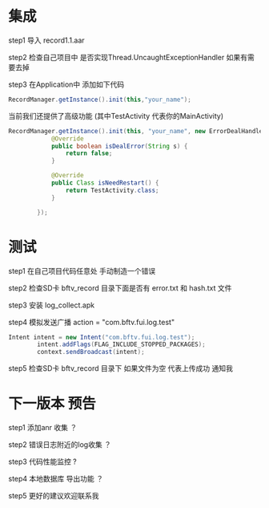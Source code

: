 # 集成

step1  导入 record1.1.aar <br>

step2 检查自己项目中 是否实现Thread.UncaughtExceptionHandler 如果有需要去掉 <br>

step3 在Application中 添加如下代码 <br>
```java
RecordManager.getInstance().init(this,"your_name");
```
当前我们还提供了高级功能 (其中TestActivity 代表你的MainActivity) 

```java
RecordManager.getInstance().init(this, "your_name", new ErrorDealHandler.OnDealExceptionHandlerListener() {
            @Override
            public boolean isDealError(String s) {
                return false;
            }

            @Override
            public Class isNeedRestart() {
                return TestActivity.class;
            }

        });
```

# 测试

step1 在自己项目代码任意处 手动制造一个错误 <br>

step2 检查SD卡 bftv_record 目录下面是否有 error.txt 和 hash.txt 文件 <br> 

step3 安装 log_collect.apk <br>

step4 模拟发送广播 action = "com.bftv.fui.log.test" <br>
```java
Intent intent = new Intent("com.bftv.fui.log.test");
        intent.addFlags(FLAG_INCLUDE_STOPPED_PACKAGES);
        context.sendBroadcast(intent);
```

step5 检查SD卡 bftv_record 目录下 如果文件为空 代表上传成功 通知我 <br>

# 下一版本 预告

step1 添加anr 收集 ？ <br>

step2 错误日志附近的log收集 ？ <br>

step3 代码性能监控 ? <br>

step4 本地数据库 导出功能 ？ <br>

step5 更好的建议欢迎联系我 <br>
